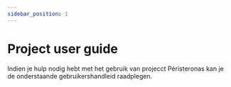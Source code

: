 ```yaml
---
sidebar_position: 1
---
```


# Project user guide

Indien je hulp nodig hebt met het gebruik van projecct Péristeronas kan je de onderstaande gebruikershandleid raadplegen.
